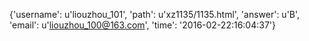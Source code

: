 {'username': u'liouzhou_101', 'path': u'xz1135/1135.html', 'answer': u'B', 'email': u'liouzhou_100@163.com', 'time': '2016-02-22:16:04:37'}